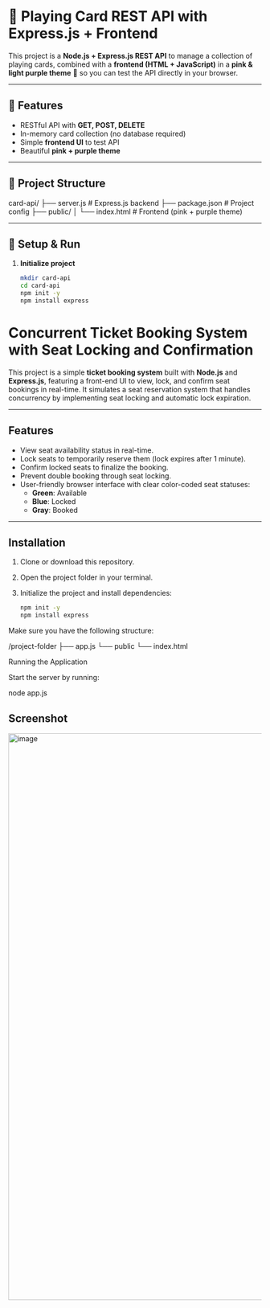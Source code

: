 # 🎴 Playing Card REST API with Express.js + Frontend

This project is a **Node.js + Express.js REST API** to manage a collection of playing cards, combined with a **frontend (HTML + JavaScript)** in a **pink & light purple theme** 🎨 so you can test the API directly in your browser.

---

## 📌 Features
- RESTful API with **GET, POST, DELETE**
- In-memory card collection (no database required)
- Simple **frontend UI** to test API
- Beautiful **pink + purple theme**

---

## 📂 Project Structure
card-api/
├── server.js # Express.js backend
├── package.json # Project config
├── public/
│ └── index.html # Frontend (pink + purple theme)


---

## 🚀 Setup & Run

1. **Initialize project**  
   ```bash
   mkdir card-api
   cd card-api
   npm init -y
   npm install express

# Concurrent Ticket Booking System with Seat Locking and Confirmation

This project is a simple **ticket booking system** built with **Node.js** and **Express.js**, featuring a front-end UI to view, lock, and confirm seat bookings in real-time. It simulates a seat reservation system that handles concurrency by implementing seat locking and automatic lock expiration.

---

## Features

- View seat availability status in real-time.
- Lock seats to temporarily reserve them (lock expires after 1 minute).
- Confirm locked seats to finalize the booking.
- Prevent double booking through seat locking.
- User-friendly browser interface with clear color-coded seat statuses:
  - **Green**: Available
  - **Blue**: Locked
  - **Gray**: Booked

---

## Installation

1. Clone or download this repository.

2. Open the project folder in your terminal.

3. Initialize the project and install dependencies:

   ```bash
   npm init -y
   npm install express
Make sure you have the following structure:

/project-folder
├── app.js
└── public
    └── index.html

Running the Application

Start the server by running:

node app.js

## Screenshot

<img width="1920" height="1128" alt="image" src="https://github.com/user-attachments/assets/7a95b321-4989-48d6-9587-7c7004ab065c" />
